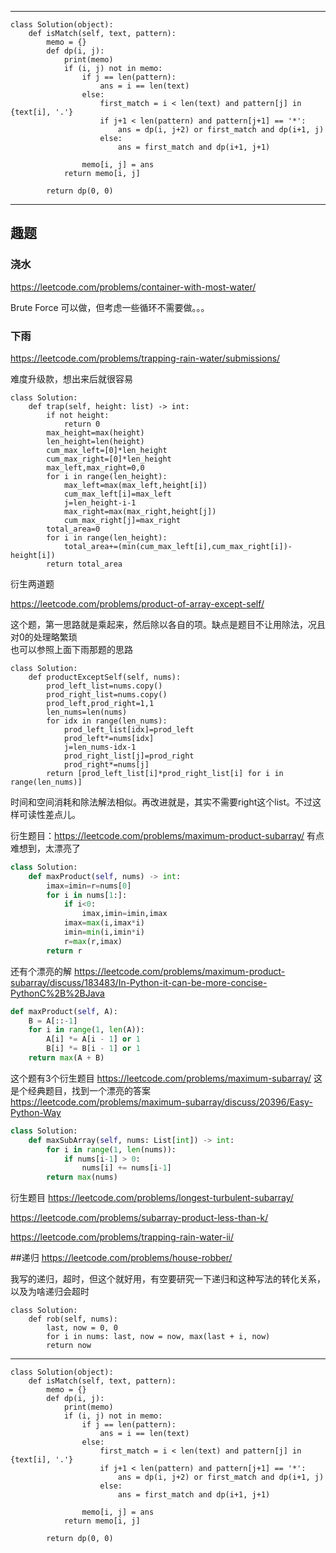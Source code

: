 

---------------------------

```
class Solution(object):
    def isMatch(self, text, pattern):
        memo = {}
        def dp(i, j):
            print(memo)
            if (i, j) not in memo:
                if j == len(pattern):
                    ans = i == len(text)
                else:
                    first_match = i < len(text) and pattern[j] in {text[i], '.'}
                    if j+1 < len(pattern) and pattern[j+1] == '*':
                        ans = dp(i, j+2) or first_match and dp(i+1, j)
                    else:
                        ans = first_match and dp(i+1, j+1)

                memo[i, j] = ans
            return memo[i, j]

        return dp(0, 0)

```

----------------------------

## 趣题
### 浇水
https://leetcode.com/problems/container-with-most-water/

Brute Force 可以做，但考虑一些循环不需要做。。。

### 下雨

https://leetcode.com/problems/trapping-rain-water/submissions/

难度升级款，想出来后就很容易
```
class Solution:
    def trap(self, height: list) -> int:
        if not height:
            return 0
        max_height=max(height)
        len_height=len(height)
        cum_max_left=[0]*len_height
        cum_max_right=[0]*len_height
        max_left,max_right=0,0
        for i in range(len_height):
            max_left=max(max_left,height[i])
            cum_max_left[i]=max_left
            j=len_height-i-1
            max_right=max(max_right,height[j])
            cum_max_right[j]=max_right
        total_area=0
        for i in range(len_height):
            total_area+=(min(cum_max_left[i],cum_max_right[i])-height[i])
        return total_area
```


衍生两道题

https://leetcode.com/problems/product-of-array-except-self/

这个题，第一思路就是乘起来，然后除以各自的项。缺点是题目不让用除法，况且对0的处理略繁琐  
也可以参照上面下雨那题的思路  
```
class Solution:
    def productExceptSelf(self, nums):
        prod_left_list=nums.copy()
        prod_right_list=nums.copy()
        prod_left,prod_right=1,1
        len_nums=len(nums)
        for idx in range(len_nums):
            prod_left_list[idx]=prod_left
            prod_left*=nums[idx]
            j=len_nums-idx-1
            prod_right_list[j]=prod_right
            prod_right*=nums[j]
        return [prod_left_list[i]*prod_right_list[i] for i in range(len_nums)]
```
时间和空间消耗和除法解法相似。再改进就是，其实不需要right这个list。不过这样可读性差点儿。

衍生题目：https://leetcode.com/problems/maximum-product-subarray/
有点难想到，太漂亮了
```python
class Solution:
    def maxProduct(self, nums) -> int:
        imax=imin=r=nums[0]
        for i in nums[1:]:
            if i<0:
                imax,imin=imin,imax
            imax=max(i,imax*i)
            imin=min(i,imin*i)
            r=max(r,imax)
        return r
```

还有个漂亮的解
https://leetcode.com/problems/maximum-product-subarray/discuss/183483/In-Python-it-can-be-more-concise-PythonC%2B%2BJava
```Python
def maxProduct(self, A):
    B = A[::-1]
    for i in range(1, len(A)):
        A[i] *= A[i - 1] or 1
        B[i] *= B[i - 1] or 1
    return max(A + B)
```




这个题有3个衍生题目
https://leetcode.com/problems/maximum-subarray/
这是个经典题目，找到一个漂亮的答案 https://leetcode.com/problems/maximum-subarray/discuss/20396/Easy-Python-Way
```python
class Solution:
    def maxSubArray(self, nums: List[int]) -> int:
        for i in range(1, len(nums)):
            if nums[i-1] > 0:
                nums[i] += nums[i-1]
        return max(nums)
```

衍生题目
https://leetcode.com/problems/longest-turbulent-subarray/


https://leetcode.com/problems/subarray-product-less-than-k/


https://leetcode.com/problems/trapping-rain-water-ii/

##递归
https://leetcode.com/problems/house-robber/

我写的递归，超时，但这个就好用，有空要研究一下递归和这种写法的转化关系，以及为啥递归会超时
```
class Solution:
    def rob(self, nums):
        last, now = 0, 0
        for i in nums: last, now = now, max(last + i, now)
        return now
```





---------------------------

```
class Solution(object):
    def isMatch(self, text, pattern):
        memo = {}
        def dp(i, j):
            print(memo)
            if (i, j) not in memo:
                if j == len(pattern):
                    ans = i == len(text)
                else:
                    first_match = i < len(text) and pattern[j] in {text[i], '.'}
                    if j+1 < len(pattern) and pattern[j+1] == '*':
                        ans = dp(i, j+2) or first_match and dp(i+1, j)
                    else:
                        ans = first_match and dp(i+1, j+1)

                memo[i, j] = ans
            return memo[i, j]

        return dp(0, 0)

```
